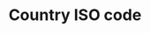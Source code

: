 ---
title: 'Country ISO code'
field: 'is.coverage.countryAlpha2'
slug: 'global-country-iso-code'
description: 'Country code. Terms should be in ISO 3166-1 Alpha 2 format.'
comment: 'Select from control list'
required: False
vocabulary: 'vocabulary.txt'
module: 'Coverage'
cluster: 'Global'
policy: 'Controlled value. Multi select from control list.'
layout: 'home'
---